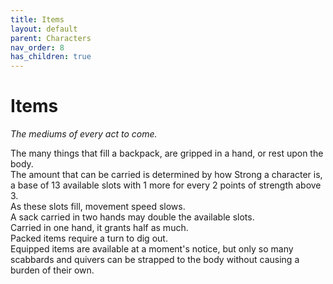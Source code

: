 ```yaml
---
title: Items
layout: default
parent: Characters
nav_order: 8
has_children: true
---
```


# Items

_The mediums of every act to come._

The many things that fill a backpack, are gripped in a hand, or rest upon the body.  
The amount that can be carried is determined by how Strong a character is, a base of 13 available slots with 1 more for every 2 points of strength above 3.  
As these slots fill, movement speed slows.  
A sack carried in two hands may double the available slots.  
Carried in one hand, it grants half as much.  
Packed items require a turn to dig out.  
Equipped items are available at a moment's notice, but only so many scabbards and quivers can be strapped to the body without causing a burden of their own.  
